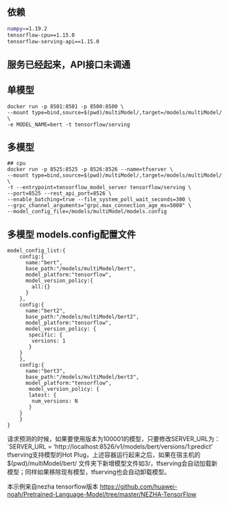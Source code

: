 
## 依赖
```bash
numpy==1.19.2
tensorflow-cpu==1.15.0
tensorflow-serving-api==1.15.0
```
## 服务已经起来，API接口未调通

## 单模型
```shell
docker run -p 8501:8501 -p 8500:8500 \
--mount type=bind,source=$(pwd)/multiModel/,target=/models/multiModel/ \
-e MODEL_NAME=bert -t tensorflow/serving
```
## 多模型
```shell
## cpu
docker run -p 8525:8525 -p 8526:8526 --name=tfserver \
--mount type=bind,source=$(pwd)/multiModel/,target=/models/multiModel/ \
-t --entrypoint=tensorflow_model_server tensorflow/serving \
--port=8525 --rest_api_port=8526 \
--enable_batching=true --file_system_poll_wait_seconds=300 \
--grpc_channel_arguments="grpc.max_connection_age_ms=5000" \
--model_config_file=/models/multiModel/models.config
```

## 多模型 models.config配置文件
```shell
model_config_list:{
    config:{
      name:"bert",
      base_path:"/models/multiModel/bert",
      model_platform:"tensorflow",
      model_version_policy:{
        all:{}
      }
    },
    config:{
      name:"bert2",
      base_path:"/models/multiModel/bert2",
      model_platform:"tensorflow",
      model_version_policy: {
       specific: {
        versions: 1
       }
    }
    },
    config:{
      name:"bert3",
      base_path:"/models/multiModel/bert3",
      model_platform:"tensorflow",
       model_version_policy: {
       latest: {
        num_versions: N
       }
    }
    }
}
```
请求预测的时候，如果要使用版本为100001的模型，只要修改SERVER_URL为：
`SERVER_URL = ‘http://localhost:8526/v1/models/bert/versions/1:predict'
tfserving支持模型的Hot Plug，上述容器运行起来之后，如果在宿主机的 $(pwd)/multiModel/bert/ 文件夹下新增模型文件如3/，tfserving会自动加载新模型；同样如果移除现有模型，tfserving也会自动卸载模型。

本示例来自nezha tensorflow版本
https://github.com/huawei-noah/Pretrained-Language-Model/tree/master/NEZHA-TensorFlow

